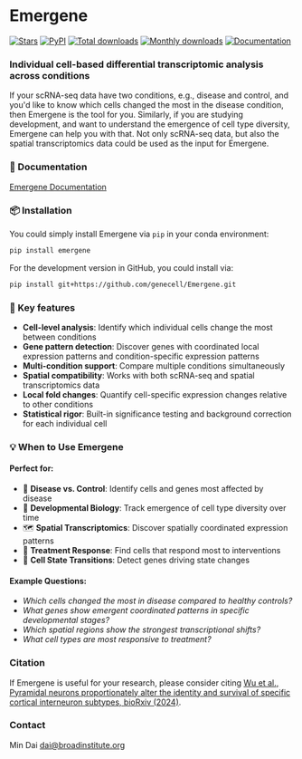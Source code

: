 # Emergene

[![Stars](https://img.shields.io/github/stars/genecell/Emergene?logo=GitHub&color=yellow)](https://github.com/genecell/Emergene/stargazers)
[![PyPI](https://img.shields.io/pypi/v/emergene?logo=PyPI)](https://pypi.org/project/emergene)
[![Total downloads](https://static.pepy.tech/personalized-badge/emergene?period=total&units=international_system&left_color=black&right_color=orange&left_text=downloads)](https://pepy.tech/project/emergene)
[![Monthly downloads](https://static.pepy.tech/personalized-badge/emergene?period=month&units=international_system&left_color=black&right_color=orange&left_text=downloads/month)](https://pepy.tech/project/emergene)
[![Documentation](https://img.shields.io/badge/docs-latest-blue.svg)](https://genecell.github.io/Emergene/)

### Individual cell-based differential transcriptomic analysis across conditions

If your scRNA-seq data have two conditions, e.g., disease and control, and you'd like to know which cells changed the most in the disease condition, then Emergene is the tool for you. Similarly, if you are studying development, and want to understand the emergence of cell type diversity, Emergene can help you with that. Not only scRNA-seq data, but also the spatial transcriptomics data could be used as the input for Emergene.

### 📖 Documentation

[Emergene Documentation](https://genecell.github.io/Emergene/) 


### 📦 Installation

You could simply install Emergene via `pip` in your conda environment:
```bash
pip install emergene
```
For the development version in GitHub, you could install via:
```bash
pip install git+https://github.com/genecell/Emergene.git
```


### 🌟 Key features

- **Cell-level analysis**: Identify which individual cells change the most between conditions
- **Gene pattern detection**: Discover genes with coordinated local expression patterns and condition-specific expression patterns
- **Multi-condition support**: Compare multiple conditions simultaneously
- **Spatial compatibility**: Works with both scRNA-seq and spatial transcriptomics data
- **Local fold changes**: Quantify cell-specific expression changes relative to other conditions
- **Statistical rigor**: Built-in significance testing and background correction for each individual cell


### 💡 When to Use Emergene

#### Perfect for:
- 🔬 **Disease vs. Control**: Identify cells and genes most affected by disease
- 🧬 **Developmental Biology**: Track emergence of cell type diversity over time
- 🗺️ **Spatial Transcriptomics**: Discover spatially coordinated expression patterns
- 🧪 **Treatment Response**: Find cells that respond most to interventions
- 🔄 **Cell State Transitions**: Detect genes driving state changes

#### Example Questions:
- *Which cells changed the most in disease compared to healthy controls?*
- *What genes show emergent coordinated patterns in specific developmental stages?*
- *Which spatial regions show the strongest transcriptional shifts?*
- *What cell types are most responsive to treatment?*


### Citation
If Emergene is useful for your research,  please consider citing [Wu et al., Pyramidal neurons proportionately alter the identity and survival of specific cortical interneuron subtypes, bioRxiv (2024)](https://www.biorxiv.org/content/10.1101/2024.07.20.604399v1). 

### Contact
Min Dai
dai@broadinstitute.org
